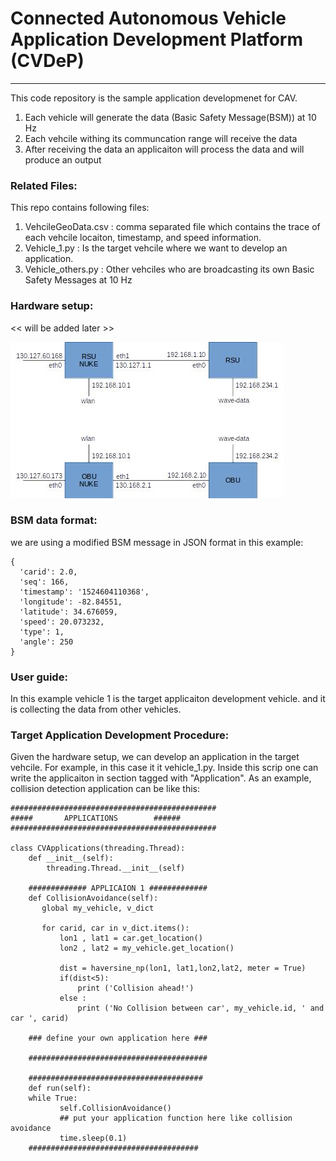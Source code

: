 # Connected Autonomous Vehicle Application Development Platform (CVDeP)
---

This code repository is the sample application developmenet for CAV. 

1. Each vehicle will generate the data (Basic Safety Message(BSM)) at 10 Hz
2. Each vehcile withing its communcation range will receive the data 
3. After receiving the data an applicaiton will process the data and will produce an output

### Related Files:
This repo contains following files:

1. VehcileGeoData.csv : comma separated file which contains the trace of each vehcile locaiton, timestamp, and speed information.
2. Vehicle_1.py : Is the target vehcile where we want to develop an application.
3. Vehicle_others.py : Other vehciles who are broadcasting its own Basic Safety Messages at 10 Hz 

### Hardware setup:

<< will be added later >>

![Alt text](configs/organic_firm_hw_setup.jpg?raw=true "Harware Setup for CAV platfrom")


### BSM data format:

we are using a modified BSM message in JSON format in this example:
```
{
  'carid': 2.0, 
  'seq': 166, 
  'timestamp': '1524604110368', 
  'longitude': -82.84551, 
  'latitude': 34.676059, 
  'speed': 20.073232,
  'type': 1,
  'angle': 250
}
```


### User guide:

In this example vehicle 1 is the target applicaiton development vehicle. and it is collecting the data from other vehicles.

### Target Application Development Procedure:
Given the hardware setup, we can develop an application in the target vehcile. For example, in this case it it vehicle_1.py.
Inside this scrip one can write the applicaiton in section tagged with "Application". As an example, collision detection application can be like this: 

```
##############################################
#####		APPLICATIONS		######
##############################################

class CVApplications(threading.Thread):
    def __init__(self):
        threading.Thread.__init__(self)

    ############# APPLICAION 1 #############
    def CollisionAvoidance(self):
       global my_vehicle, v_dict

       for carid, car in v_dict.items():
           lon1 , lat1 = car.get_location()
           lon2 , lat2 = my_vehicle.get_location()

           dist = haversine_np(lon1, lat1,lon2,lat2, meter = True)
           if(dist<5):
               print ('Collision ahead!')
           else :
               print ('No Collision between car', my_vehicle.id, ' and car ', carid)
    
    ### define your own application here ###
    
    ########################################

    #######################################
    def run(self):
	while True:
           self.CollisionAvoidance()
           ## put your application function here like collision avoidance
           time.sleep(0.1)
    ######################################
```
